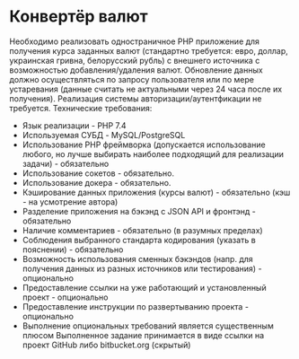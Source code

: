 # Конвертёр валют
Необходимо реaлизовать одностраничное PHP приложение для получения курса заданных валют (стандартно требуется: евро, доллар, украинская гривна, белорусский рубль) с внешнего источника с возможностью добавления/удаления валют. 
Обновление данных должно осуществляться по запросу пользователя или по мере устаревания (данные считать не актуальными через 24 часа после их получения). Реализация системы авторизации/аутентфикации не требуется.
Технические требования:
* Язык реализации - PHP 7.4
* Используемая СУБД - MySQL/PostgreSQL
* Использование PHP фреймворка (допускается использование любого, но лучше выбирать наиболее подходящий для реализации задачи) - обязательно
* Использование сокетов - обязательно.
* Использование докера - обязательно.
* Кэширование данных приложения (курсы валют) - обязательно (кэш - на усмотрение автора)
* Разделение приложения на бэкэнд с JSON API и фронтэнд - обязательно
* Наличие комментариев - обязательно (в разумных пределах)
* Соблюдения выбранного стандарта кодирования (указать в пояснении) - обязательно
* Возможность использования сменных бэкэндов (напр. для получения данных из разных источников или тестирования) - опционально
* Предоставление ссылки на уже работающий и установленный проект - опционально
* Предоставление инструкции по развертыванию проекта - опционально
* Выполнение опциональных требований является существенным плюсом
Выполненное задание принимается в виде ссылки на проект GitHub либо bitbucket.org (скрытый)
